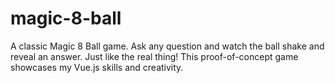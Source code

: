 # magic-8-ball
A classic Magic 8 Ball game. Ask any question and watch the ball shake
and reveal an answer. Just like the real thing!
This proof-of-concept game showcases my Vue.js skills and creativity.
